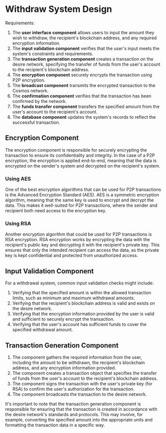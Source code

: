 # Withdraw System Design
Requirements:
1. The **user interface component** allows users to input the amount they wish to withdraw, the recipient's blockchain address, and any required encryption information.
2. The **input validation component** verifies that the user's input meets the system's constraints and requirements.
3. The **transaction generation component** creates a transaction on the desire network, specifying the transfer of funds from the user's account to the recipient's blockchain address.
4. The **encryption component** securely encrypts the transaction using P2P encryption.
5. The **broadcast component** transmits the encrypted transaction to the Cosmos network.
6. The **confirmation component** verifies that the transaction has been confirmed by the network.
7. The **funds transfer component** transfers the specified amount from the user's account to the recipient's account.
8. The **database component** updates the system's records to reflect the successful transaction.

## Encryption Component
The encryption component is responsible for securely encrypting the transaction to ensure its confidentiality and integrity. In the case of a P2P encryption, the encryption is applied end-to-end, meaning that the data is encrypted on the sender's system and decrypted on the recipient's system.
### Using AES
One of the best encryption algorithms that can be used for P2P transactions is the Advanced Encryption Standard (AES). AES is a symmetric encryption algorithm, meaning that the same key is used to encrypt and decrypt the data. This makes it well-suited for P2P transactions, where the sender and recipient both need access to the encryption key.

### Using RSA
Another encryption algorithm that could be used for P2P transactions is RSA encryption. RSA encryption works by encrypting the data with the recipient's public key and decrypting it with the recipient's private key. This ensures that only the intended recipient can access the data, as the private key is kept confidential and protected from unauthorized access.


## Input Validation Component
For a withdrawal system, common input validation checks might include:

1. Verifying that the specified amount is within the allowed transaction limits, such as minimum and maximum withdrawal amounts.
2. Verifying that the recipient's blockchain address is valid and exists on the desire network.
3. Verifying that the encryption information provided by the user is valid and sufficient to securely encrypt the transaction.
4. Verifying that the user's account has sufficient funds to cover the specified withdrawal amount.

## Transaction Generation Component

1. The component gathers the required information from the user, including the amount to be withdrawn, the recipient's blockchain address, and any encryption information provided.
2. The component creates a transaction object that specifies the transfer of funds from the user's account to the recipient's blockchain address.
3. The component signs the transaction with the user's private key (for RSA) to confirm the user's authorization for the transaction.
4. The component broadcasts the transaction to the desire network.

It's important to note that the transaction generation component is responsible for ensuring that the transaction is created in accordance with the desire network's standards and protocols.
This may involve, for example, converting the specified amount into the appropriate units and formatting the transaction data in a specific way.


